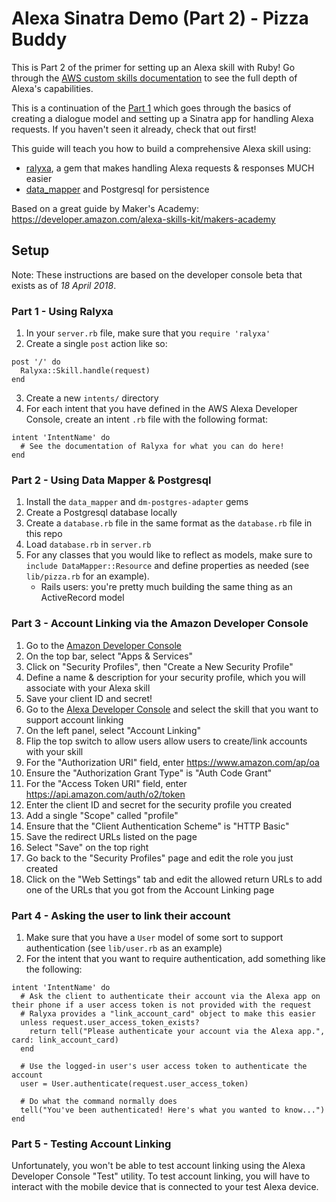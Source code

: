 # Alexa Sinatra Demo (Part 2) - Pizza Buddy

This is Part 2 of the primer for setting up an Alexa skill with Ruby! Go through the [AWS custom skills documentation](https://developer.amazon.com/docs/custom-skills/understanding-custom-skills.html) to see the full depth of Alexa's capabilities.

This is a continuation of the [Part 1](https://github.com/domarp-j/alexa-number-facts) which goes through the basics of creating a dialogue model and setting up a Sinatra app for handling Alexa requests. If you haven't seen it already, check that out first!

This guide will teach you how to build a comprehensive Alexa skill using:
- [ralyxa](https://github.com/sjmog/ralyxa), a gem that makes handling Alexa requests & responses MUCH easier
- [data_mapper](https://github.com/datamapper/data_mapper) and Postgresql for persistence

Based on a great guide by Maker's Academy: https://developer.amazon.com/alexa-skills-kit/makers-academy

## Setup

Note: These instructions are based on the developer console beta that exists as of *18 April 2018*.

### Part 1 - Using Ralyxa

1. In your `server.rb` file, make sure that you `require 'ralyxa'`
2. Create a single `post` action like so:
```
post '/' do
  Ralyxa::Skill.handle(request)
end
```
3. Create a new `intents/` directory
4. For each intent that you have defined in the AWS Alexa Developer Console, create an intent `.rb` file with the following format:
```
intent 'IntentName' do
  # See the documentation of Ralyxa for what you can do here!
end
```

### Part 2 - Using Data Mapper & Postgresql

1. Install the `data_mapper` and `dm-postgres-adapter` gems
2. Create a Postgresql database locally
3. Create a `database.rb` file in the same format as the `database.rb` file in this repo
4. Load `database.rb` in `server.rb`
5. For any classes that you would like to reflect as models, make sure to `include DataMapper::Resource` and define properties as needed (see `lib/pizza.rb` for an example).
    - Rails users: you're pretty much building the same thing as an ActiveRecord model

### Part 3 - Account Linking via the Amazon Developer Console

1. Go to the [Amazon Developer Console](https://developer.amazon.com/home.html)
2. On the top bar, select "Apps & Services"
3. Click on "Security Profiles", then "Create a New Security Profile"
4. Define a name & description for your security profile, which you will associate with your Alexa skill
5. Save your client ID and secret!
6. Go to the [Alexa Developer Console](https://developer.amazon.com/alexa/console/ask) and select the skill that you want to support account linking
7. On the left panel, select "Account Linking"
8. Flip the top switch to allow users allow users to create/link accounts with your skill
9. For the "Authorization URI" field, enter https://www.amazon.com/ap/oa
10. Ensure the "Authorization Grant Type" is "Auth Code Grant"
11. For the "Access Token URI" field, enter https://api.amazon.com/auth/o2/token
12. Enter the client ID and secret for the security profile you created
13. Add a single "Scope" called "profile"
14. Ensure that the "Client Authentication Scheme" is "HTTP Basic"
15. Save the redirect URLs listed on the page
16. Select "Save" on the top right
17. Go back to the "Security Profiles" page and edit the role you just created
18. Click on the "Web Settings" tab and edit the allowed return URLs to add one of the URLs that you got from the Account Linking page

### Part 4 - Asking the user to link their account

1. Make sure that you have a `User` model of some sort to support authentication (see `lib/user.rb` as an example)
2. For the intent that you want to require authentication, add something like the following:
```
intent 'IntentName' do
  # Ask the client to authenticate their account via the Alexa app on their phone if a user access token is not provided with the request
  # Ralyxa provides a "link_account_card" object to make this easier
  unless request.user_access_token_exists?
    return tell("Please authenticate your account via the Alexa app.", card: link_account_card)
  end

  # Use the logged-in user's user access token to authenticate the account
  user = User.authenticate(request.user_access_token)

  # Do what the command normally does
  tell("You've been authenticated! Here's what you wanted to know...")
end
```

### Part 5 - Testing Account Linking

Unfortunately, you won't be able to test account linking using the Alexa Developer Console "Test" utility. To test account linking, you will have to interact with the mobile device that is connected to your test Alexa device.

